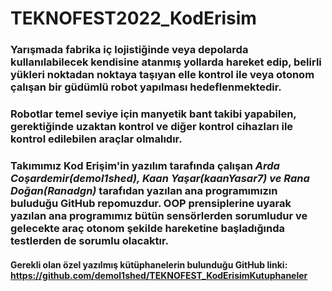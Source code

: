 # TEKNOFEST2022_KodErisim

### Yarışmada fabrika iç lojistiğinde veya depolarda kullanılabilecek kendisine atanmış yollarda hareket edip, belirli yükleri noktadan noktaya taşıyan elle kontrol ile veya otonom çalışan bir güdümlü robot yapılması hedeflenmektedir.
### Robotlar temel seviye için manyetik bant takibi yapabilen, gerektiğinde uzaktan kontrol ve diğer kontrol cihazları ile kontrol edilebilen araçlar olmalıdır. 

### Takımımız Kod Erişim'in yazılım tarafında çalışan _Arda Coşardemir(demol1shed), Kaan Yaşar(kaanYasar7) ve Rana Doğan(Ranadgn)_ tarafıdan yazılan ana programımızın buluduğu GitHub repomuzdur. OOP prensiplerine uyarak yazılan ana programımız bütün sensörlerden sorumludur ve gelecekte araç otonom şekilde hareketine başladığında testlerden de sorumlu olacaktır. 

#### Gerekli olan özel yazılmış kütüphanelerin bulunduğu GitHub linki: https://github.com/demol1shed/TEKNOFEST_KodErisimKutuphaneler
